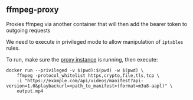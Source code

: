 ## ffmpeg-proxy

Proxies ffmpeg via another container that will then add the bearer token to outgoing requests

We need to execute in privileged mode to allow manipulation of `iptables` rules.

To run, make sure the [proxy instance](https://hub.docker.com/repository/docker/rmacd/node-bearer-proxy) is running, then execute:

```
docker run --privileged -v $(pwd):$(pwd) -w $(pwd) \
    ffmpeg -protocol_whitelist https,crypto,file,tls,tcp \
    -i "https://example.com/api/videos/manifest?api-version=1.0&playbackurl=<path_to_manifest>(format=m3u8-aapl)" \
    output.mp4
```
